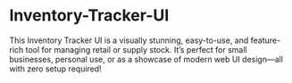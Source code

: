 # Inventory-Tracker-UI
This Inventory Tracker UI is a visually stunning, easy-to-use, and feature-rich tool for managing retail or supply stock. It’s perfect for small businesses, personal use, or as a showcase of modern web UI design—all with zero setup required!
